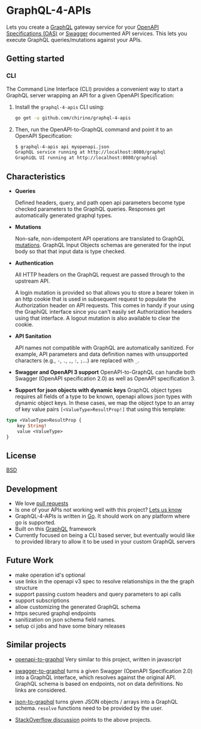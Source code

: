 # GraphQL-4-APIs

Lets you create a [GraphQL](https://graphql.org/) gateway service for your
[OpenAPI Specifications (OAS)](https://github.com/OAI/OpenAPI-Specification) 
or [Swagger](https://swagger.io/specification/v2/) documented API services.  This lets you execute
GraphQL queries/mutations against your APIs.

## Getting started

### CLI

The Command Line Interface (CLI) provides a convenient way to start a GraphQL server wrapping an API for a given OpenAPI Specification:

1. Install the `graphql-4-apis` CLI using:
   ```bash
   go get -u github.com/chirino/graphql-4-apis
   ```
2. Then, run the OpenAPI-to-GraphQL command and point it to an OpenAPI Specification:
   ```bash
   $ graphql-4-apis api myopenapi.json
   GraphQL service running at http://localhost:8080/graphql
   GraphiQL UI running at http://localhost:8080/graphiql
   ```

## Characteristics

- **Queries**
  
  Defined headers, query, and path open api parameters become type checked parameters to the GraphQL queries.  Responses
  get automatically generated graphql types.

- **Mutations**

  Non-safe, non-idempotent API operations are translated to GraphQL [mutations](http://graphql.org/learn/queries/#mutations). 
  GraphQL Input Objects schemas are generated for the input body so that that input data is type checked.

- **Authentication**

  All HTTP headers on the GraphQL request are passed through to the upstream API.
  
  A login mutation is provided so that allows you to store a
  bearer token in an http cookie that is used in subsequent request to populate the Authorization header 
  on API  requests.  This comes in handy if your using the GraphiQL interface since you can't 
  easily set Authorization headers using that interface.  A logout mutation is also available to
  clear the cookie.
  
- **API Sanitation**

  API names not compatible with GraphQL are automatically sanitized. For example, API parameters and data definition names with unsupported 
  characters (e.g., `-`, `.`, `,`, `:`, `;`...) are replaced with `_`.

- **Swagger and OpenAPI 3 support** OpenAPI-to-GraphQL can handle both Swagger (OpenAPI specification 2.0) as well as OpenAPI specification 3.

- **Support for json objects with dynamic keys** GraphQL object types requires all fields of a type to be known, openapi
allows json types with dynamic object keys.  In these cases, we map the object type to an array of key value pairs `[<ValueType>ResultProp!]` 
that using this template:
```graphql
type <ValueType>ResultProp {
    key String!
    value <ValueType> 
}
```

## License

[BSD](./LICENSE)

## Development

* We love [pull requests](https://github.com/chirino/graphql-4-apis/pulls)
* Is one of your APIs not working well with this project?  [Lets us know](https://github.com/chirino/graphql-4-apis/issues)
* GraphQL-4-APIs is written in [Go](https://golang.org/).  It should work on any platform where go is supported.
* Built on this [GraphQL](https://github.com/chirino/graphql) framework
* Currently focused on being a CLI based server, but eventually would like to provided library to allow it to be used 
  in your custom GraphQL servers

## Future Work

* make operation id's optional
* use links in the openapi v3 spec to resolve relationships in the the graph structure
* support passing custom headers and query parameters to api calls
* support subscriptions
* allow customizing the generated GraphQL schema
* https secured graphql endpoints 
* sanitization on json schema field names.
* setup ci jobs and have some binary releases

## Similar projects

- [openapi-to-graphql](https://github.com/IBM/openapi-to-graphql) Very similar to this project, written in javascript

- [swagger-to-graphql](https://github.com/yarax/swagger-to-graphql) turns a given Swagger (OpenAPI Specification 2.0) into a GraphQL interface, which resolves against the original API. GraphQL schema is based on endpoints, not on data definitions. No links are considered.

- [json-to-graphql](https://github.com/aweary/json-to-graphql) turns given JSON objects / arrays into a GraphQL schema. `resolve` functions need to be provided by the user.

- [StackOverflow discussion](https://stackoverflow.com/questions/38339442/json-schema-to-graphql-schema-converters) points to the above projects.


